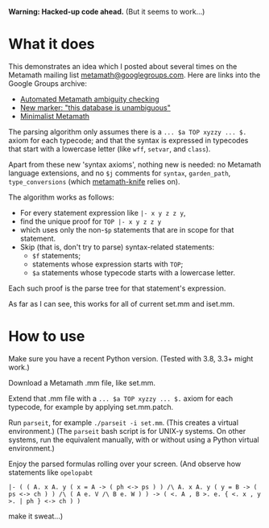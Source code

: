 **Warning: Hacked-up code ahead.**  (But it seems to work...)


# What it does

This demonstrates an idea which I posted about several times
on the Metamath mailing list metamath@googlegroups.com.
Here are links into the Google Groups archive:

- [Automated Metamath ambiguity checking](https://groups.google.com/g/metamath/c/DrXCGlyj6_w/m/pHGsht_VBwAJ)
- [New marker: "this database is unambiguous"](https://groups.google.com/g/metamath/c/wtZhLZT6IpI/m/NbUBsn9kBAAJ)
- [Minimalist Metamath](https://groups.google.com/g/metamath/c/8QJqoFgMXhE/m/07Q60TflBwAJ)

The parsing algorithm only assumes
there is a `... $a TOP xyzzy ... $.` axiom for each typecode;
and that the syntax is expressed in typecodes
that start with a lowercase letter (like `wff`, `setvar`, and `class`).

Apart from these new 'syntax axioms', nothing new is needed:
no Metamath language extensions,
and no `$j` comments for `syntax`, `garden_path`, `type_conversions`
(which [metamath-knife](https://github.com/david-a-wheeler/metamath-knife) relies on).

The algorithm works as follows:

* For every statement expression like `|- x y z z y`,
* find the unique proof for `TOP |- x y z z y`
* which uses only the non-`$p` statements that are in scope for that statement.
* Skip (that is, don't try to parse) syntax-related statements:
    * `$f` statements;
    * statements whose expression starts with `TOP`;
    * `$a` statements whose typecode starts with a lowercase letter.

Each such proof is the parse tree for that statement's expression.

As far as I can see, this works for all of current set.mm and iset.mm.


# How to use

Make sure you have a recent Python version.
(Tested with 3.8, 3.3+ might work.)

Download a Metamath .mm file, like set.mm.

Extend that .mm file with a `... $a TOP xyzzy ... $.` axiom for each typecode,
for example by applying set.mm.patch.

Run `parseit`, for example `./parseit -i set.mm`.
(This creates a virtual environment.)
(The `parseit` bash script is for UNIX-y systems.
On other systems, run the equivalent manually,
with or without using a Python virtual environment.)

Enjoy the parsed formulas rolling over your screen.
(And observe how statements like `opelopabt`
```
|- ( ( A. x A. y ( x = A -> ( ph <-> ps ) ) /\ A. x A. y ( y = B -> ( ps <-> ch ) ) /\ ( A e. V /\ B e. W ) ) -> ( <. A , B >. e. { <. x , y >. | ph } <-> ch ) )
```
make it sweat...)
